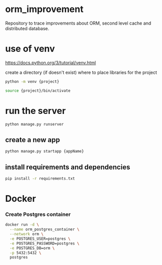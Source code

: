 # orm_improvement

Repository to trace improvements about ORM, second level cache and distributed database.

# use of venv

https://docs.python.org/3/tutorial/venv.html

create a directory (if doesn't exist) where to place libraries for the project 
```bash
python -m venv {project}
```

```bash
source {project}/bin/activate
```


# run the server

```bash
python manage.py runserver
```

## create a new app

```bash
python manage.py startapp {appName}
```

## install requirements and dependencies

```bash
pip install -r requirements.txt
```


# Docker

### Create Postgres container

```bash
docker run -d \
  --name orm_postgres_container \
  --network orm \
  -e POSTGRES_USER=postgres \
  -e POSTGRES_PASSWORD=postgres \
  -e POSTGRES_DB=orm \
  -p 5432:5432 \
  postgres
```
